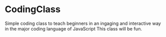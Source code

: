 # CodingClass
Simple coding class to teach beginners in an ingaging and interactive way in the major coding language of JavaScript
This class will be fun.
